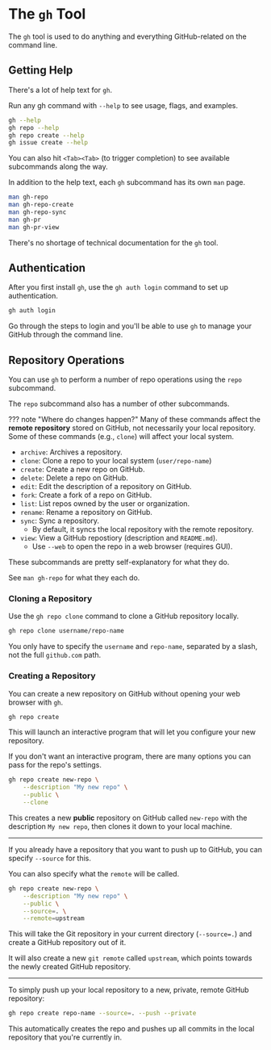 # The `gh` Tool

The `gh` tool is used to do anything and everything GitHub-related on 
the command line.  

## Getting Help

There's a lot of help text for `gh`.  

Run any gh command with `--help` to see usage, flags, and examples.  
```bash
gh --help
gh repo --help
gh repo create --help
gh issue create --help
```
You can also hit `<Tab><Tab>` (to trigger completion) to see available
subcommands along the way.  

In addition to the help text, each `gh` subcommand has its own `man` page.  
```bash
man gh-repo
man gh-repo-create
man gh-repo-sync
man gh-pr
man gh-pr-view
```

There's no shortage of technical documentation for the `gh` tool.  


## Authentication
After you first install `gh`, use the `gh auth login` command to set up
authentication.  

```bash
gh auth login
```
Go through the steps to login and you'll be able to use `gh` to manage 
your GitHub through the command line.  

## Repository Operations
You can use `gh` to perform a number of repo operations using the `repo`
subcommand.  


The `repo` subcommand also has a number of other subcommands.  

??? note "Where do changes happen?"
    Many of these commands affect the **remote repository** stored on GitHub, not
    necessarily your local repository.  
    Some of these commands (e.g., `clone`) will affect your local system.  

- `archive`: Archives a repository.  
- `clone`: Clone a repo to your local system (`user/repo-name`)
- `create`: Create a new repo on GitHub.  
- `delete`: Delete a repo on GitHub.  
- `edit`: Edit the description of a repository on GitHub.  
- `fork`: Create a fork of a repo on GitHub.  
- `list`: List repos owned by the user or organization.  
- `rename`: Rename a repository on GitHub.  
- `sync`: Sync a repository.  
    - By default, it syncs the local repository with the remote repository.  
- `view`: View a GitHub repostiory (description and `README.md`).  
    - Use `--web` to open the repo in a web browser (requires GUI).  

These subcommands are pretty self-explanatory for what they do.  

See `man gh-repo` for what they each do.  

### Cloning a Repository
Use the `gh repo clone` command to clone a GitHub repository locally.  

```bash
gh repo clone username/repo-name
```

You only have to specify the `username` and `repo-name`, separated by a slash, 
not the full `github.com` path.

### Creating a Repository
You can create a new repository on GitHub without opening your web browser with
`gh`.  

```bash
gh repo create
```

This will launch an interactive program that will let you configure your new
repository.  

If you don't want an interactive program, there are many options you can pass
for the repo's settings.  
```bash
gh repo create new-repo \
    --description "My new repo" \
    --public \
    --clone
```
This creates a new **public** repository on GitHub called `new-repo` with the
description `My new repo`, then clones it down to your local machine.  

---

If you already have a repository that you want to push up to GitHub, you can
specify `--source` for this.  

You can also specify what the `remote` will be called.  
```bash
gh repo create new-repo \
    --description "My new repo" \
    --public \
    --source=. \
    --remote=upstream
```
This will take the Git repository in your current directory (`--source=.`) and 
create a GitHub repository out of it. 

It will also create a new `git remote` called `upstream`, which points towards
the newly created GitHub repository.  

---

To simply push up your local repository to a new, private, remote GitHub
repository:
```bash
gh repo create repo-name --source=. --push --private
```
This automatically creates the repo and pushes up all commits in the local 
repository that you're currently in.  



